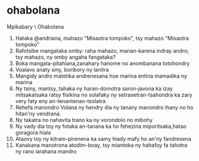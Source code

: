 # ohabolana
Mpikabary \ Ohabolana

1. Hataka @andriana, mahazo "Misaotra tompoko", tsy mahazo "Misaotra tompoko"
2. Rafotsibe mangataka omby: raha mahazo, manan-karena indray andro; tsy mahazo, ny omby angaha fangataka?
3. Boka mangata-pitahiana,zanahary hanome no anombanana totohondry
4. Voalavo anaty siny, boribory ny lanitra
5. Mangidy andro matetika andrenesana hoe marina entina mamadika ny marina
6. Ny tsiny, mantsy, tahaka ny haran-domotra saron-javona ka izay mitsakatsaka ratsy fisikina no solafaky ny setrasetran-tsahondra ka zary very faty eny an-tenantenan-tsolatra
7. Rehefa manondro Volana ny hendry dia ny tanany manondro ihany no ho hitan'ny vendrana.
8. Ny takatra no nahavita trano ka ny vorondolo no mibohy
9. Ny vady dia toy ny fotaka an-tanana ka ho fehezina miporitsaka,hatao goragora hiala
10. Ataovy toy ny kitram-pirenena ka samy hiady mafy ho an'ny fandresena
11. Kanakana manotrona atodim-boay, tsy miantoka ny hahafoy fa tahotra ny rano iarahana mandro
